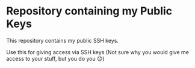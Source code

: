 # Repository containing my Public Keys
This repository contains my public SSH keys. 

Use this for giving access via SSH keys (Not sure why you would give me access to your stuff, but you do you 😊)

